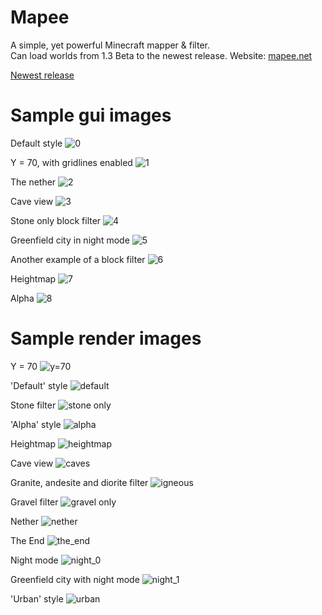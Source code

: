 # Mapee

A simple, yet powerful Minecraft mapper & filter.<br> Can load worlds from 1.3 Beta to the newest release.
Website: [mapee.net](https://www.mapee.net/home)

[Newest release](https://github.com/GoldenTadpole/Mapee/releases/tag/1.0.0)

# Sample gui images

Default style
![0](https://user-images.githubusercontent.com/122542335/235355217-e7998e17-ae22-453c-830f-93ff0c32e0d7.png)

Y = 70, with gridlines enabled
![1](https://user-images.githubusercontent.com/122542335/235355320-830ce786-43a7-4c62-af82-6575050244a2.png)

The nether
![2](https://user-images.githubusercontent.com/122542335/235355329-bdb24aad-c416-413f-a2b5-c7eae53675db.png)

Cave view
![3](https://user-images.githubusercontent.com/122542335/235355338-1af6224f-cca3-4db5-aec4-8ee48bb1bb97.png)

Stone only block filter
![4](https://user-images.githubusercontent.com/122542335/235355355-f9479e9d-9958-4bdf-81c3-591920818f92.png)

Greenfield city in night mode
![5](https://user-images.githubusercontent.com/122542335/235355363-10000eb5-7c1c-4f00-a2d4-d75c314482d8.png)

Another example of a block filter
![6](https://user-images.githubusercontent.com/122542335/235355388-3364a0d1-13cf-41ff-b96d-514727abf642.png)

Heightmap
![7](https://user-images.githubusercontent.com/122542335/235355406-060dba26-b588-424c-9393-04395b3156eb.png)

Alpha
![8](https://user-images.githubusercontent.com/122542335/235355416-c25f0369-f831-48b1-b2ec-8cbfec8f124b.png)

# Sample render images

Y = 70
![y=70](https://user-images.githubusercontent.com/122542335/235524227-ce732b4b-7ae9-40d4-ac24-d1f175415a89.png)

'Default' style
![default](https://user-images.githubusercontent.com/122542335/235524257-3fd7ddad-aa21-4575-833d-0342a1391696.png)

Stone filter
![stone only](https://user-images.githubusercontent.com/122542335/235524297-b57f98d0-97ef-4590-86eb-44fb0ffaf7b0.png)

'Alpha' style
![alpha](https://user-images.githubusercontent.com/122542335/235532782-57796b66-7626-4171-a612-c39188fb4c46.png)

Heightmap
![heightmap](https://user-images.githubusercontent.com/122542335/235532968-69cf6ef3-b69b-437c-a057-2ae0db352526.png)

Cave view
![caves](https://user-images.githubusercontent.com/122542335/235532812-e44ed561-104c-4883-aac1-cca812fd92e8.png)

Granite, andesite and diorite filter
![igneous](https://user-images.githubusercontent.com/122542335/235532993-73f1946f-8d9d-4d55-9fb0-2d8d0e103da5.png)

Gravel filter
![gravel only](https://user-images.githubusercontent.com/122542335/235533082-e5dd8a95-78c4-4b10-8d8d-423105dff3be.png)

Nether
![nether](https://user-images.githubusercontent.com/122542335/235532849-36d3d858-ca3e-4c07-bf57-ea53ed02f2fd.png)

The End
![the_end](https://user-images.githubusercontent.com/122542335/235532871-16526e83-f1b7-4909-b0b7-6c4497785fbd.png)

Night mode
![night_0](https://user-images.githubusercontent.com/122542335/235532890-fd4e5b41-af51-499d-978c-2f519298d54d.png)

Greenfield city with night mode
![night_1](https://user-images.githubusercontent.com/122542335/235532913-9228f155-2c09-4901-b61c-ae5910f41390.png)

'Urban' style
![urban](https://user-images.githubusercontent.com/122542335/235532943-e665cc44-2d57-439f-a338-b877aa052d5a.png)
